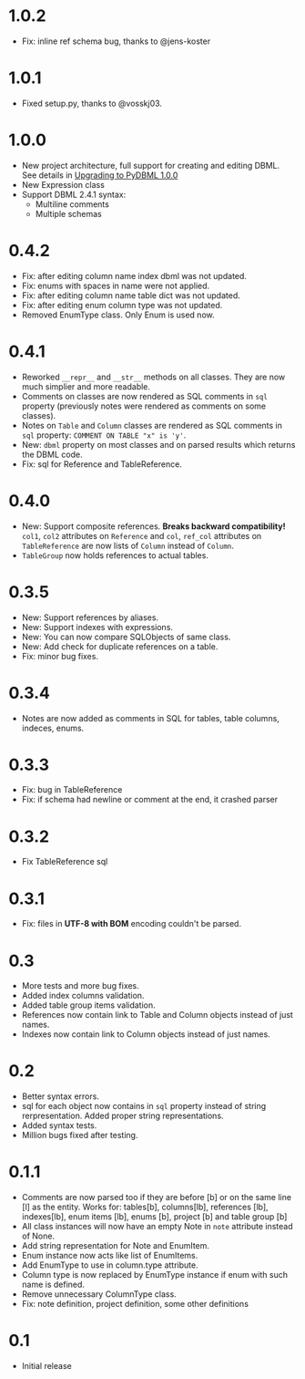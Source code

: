 # 1.0.2

- Fix: inline ref schema bug, thanks to @jens-koster

# 1.0.1

- Fixed setup.py, thanks to @vosskj03.

# 1.0.0

- New project architecture, full support for creating and editing DBML. See details in [Upgrading to PyDBML 1.0.0](docs/upgrading.md)
- New Expression class
- Support DBML 2.4.1 syntax:
    - Multiline comments
    - Multiple schemas

# 0.4.2

- Fix: after editing column name index dbml was not updated.
- Fix: enums with spaces in name were not applied.
- Fix: after editing column name table dict was not updated.
- Fix: after editing enum column type was not updated.
- Removed EnumType class. Only Enum is used now.

# 0.4.1

- Reworked `__repr__` and `__str__` methods on all classes. They are now much simplier and more readable.
- Comments on classes are now rendered as SQL comments in `sql` property (previously notes were rendered as comments on some classes).
- Notes on `Table` and `Column` classes are rendered as SQL comments in `sql` property: `COMMENT ON TABLE "x" is 'y'`.
- New: `dbml` property on most classes and on parsed results which returns the DBML code.
- Fix: sql for Reference and TableReference.

# 0.4.0

- New: Support composite references. **Breaks backward compatibility!** `col1`, `col2` attributes on `Reference` and `col`, `ref_col` attributes on `TableReference` are now lists of `Column` instead of `Column`.
- `TableGroup` now holds references to actual tables.

# 0.3.5

- New: Support references by aliases.
- New: Support indexes with expressions.
- New: You can now compare SQLObjects of same class.
- New: Add check for duplicate references on a table.
- Fix: minor bug fixes.

# 0.3.4

- Notes are now added as comments in SQL for tables, table columns, indeces, enums.

# 0.3.3

- Fix: bug in TableReference
- Fix: if schema had newline or comment at the end, it crashed parser

# 0.3.2

- Fix TableReference sql

# 0.3.1

- Fix: files in **UTF-8 with BOM** encoding couldn't be parsed.

# 0.3

- More tests and more bug fixes.
- Added index columns validation.
- Added table group items validation.
- References now contain link to Table and Column objects instead of just names.
- Indexes now contain link to Column objects instead of just names.

# 0.2

- Better syntax errors.
- sql for each object now contains in `sql` property instead of string rerpresentation. Added proper string representations.
- Added syntax tests.
- Million bugs fixed after testing.

# 0.1.1

- Comments are now parsed too if they are before [b] or on the same line [l] as the entity. Works for: tables[b], columns[lb], references [lb], indexes[lb], enum items [lb], enums [b], project [b] and table group [b]
- All class instances will now have an empty Note in `note` attribute instead of None.
- Add string representation for Note and EnumItem.
- Enum instance now acts like list of EnumItems.
- Add EnumType to use in column.type attribute.
- Column type is now replaced by EnumType instance if enum with such name is defined.
- Remove unnecessary ColumnType class.
- Fix: note definition, project definition, some other definitions

# 0.1

- Initial release
